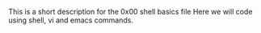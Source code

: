 This is a short description for the 0x00 shell basics file
Here we will code using shell, vi and emacs commands.
